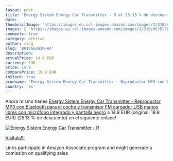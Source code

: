 ```yaml
---
layout: post
title: 'Energy Sistem Energy Car Transmitter - R al 25.13 % de descuento'
date: 
thumbnailImage: 'https://images-eu.ssl-images-amazon.com/images/I/310zH5J5lZL._SL200_.jpg'
images: [ 'https://images-eu.ssl-images-amazon.com/images/I/310zH5J5lZL._SL200_.jpg' ]
comments: true
category: ofertas
author: ring
slug: 'B01866ZW5M-es'
description:
actualPrice: 14.9 EUR
currency: EUR
price: 14.9
comparePrice: 19.9 EUR
inStock: true
prodname: 'Energy Sistem Energy Car Transmitter - Reproductor MP3 con Bluetooth para el coche y transmisor FM  cargador USB  manos libres con micrófono integrado y pantalla   negro'
country: 'es'
---
```


Ahora mismo tienes [Energy Sistem Energy Car Transmitter - Reproductor MP3 con Bluetooth para el coche y transmisor FM  cargador USB  manos libres con micrófono integrado y pantalla   negro](https://www.amazon.es/dp/B01866ZW5M/?tag=tolees-21) a 14.9 EUR (original: 19.9 EUR) (25.13 %  de descuento) en el siguiente enlace!

[![Energy Sistem Energy Car Transmitter - R](https://images-eu.ssl-images-amazon.com/images/I/310zH5J5lZL._SL200_.jpg)](https://www.amazon.es/dp/B01866ZW5M/?tag=tolees-21)

[Visítala!!!](https://www.amazon.es/dp/B01866ZW5M/?tag=tolees-21)

Links participate in Amazon Associate program and might generate a comission on qualifying sales
